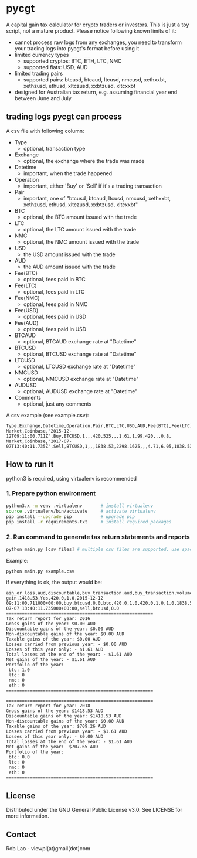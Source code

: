 # pycgt

A capital gain tax calculator for crypto traders or investors. This is just a toy script, not a mature product. Please notice following known limits of it:

- cannot process raw logs from any exchanges, you need to transform your trading logs into pycgt's format before using it
- limited currency types
  - supported cryptos: BTC, ETH, LTC, NMC
  - supported fiats: USD, AUD
- limited trading pairs
  - supported pairs: btcusd, btcaud, ltcusd, nmcusd, xethxxbt, xethzusd, ethusd, xltczusd, xxbtzusd, xltcxxbt
- designed for Australian tax return, e.g. assuming financial year end between June and July

## trading logs pycgt can process

A csv file with following column:

- Type
  - optional, transaction type
- Exchange
  - optional, the exchange where the trade was made
- Datetime
  - important, when the trade happened
- Operation
  - important, either 'Buy' or 'Sell' if it's a trading transaction
- Pair
  - important, one of "btcusd, btcaud, ltcusd, nmcusd, xethxxbt, xethzusd, ethusd, xltczusd, xxbtzusd, xltcxxbt"
- BTC
  - optional, the BTC amount issued with the trade
- LTC
  - optional, the LTC amount issued with the trade
- NMC
  - optional, the NMC amount issued with the trade
- USD
  - the USD amount issued with the trade
- AUD
  - the AUD amount issued with the trade
- Fee(BTC)
  - optional, fees paid in BTC
- Fee(LTC)
  - optional, fees paid in LTC
- Fee(NMC)
  - optional, fees paid in NMC
- Fee(USD)
  - optional, fees paid in USD
- Fee(AUD)
  - optional, fees paid in USD
- BTCAUD
  - optional, BTCAUD exchange rate at "Datetime"
- BTCUSD
  - optional, BTCUSD exchange rate at "Datetime"
- LTCUSD
  - optional, LTCUSD exchange rate at "Datetime"
- NMCUSD
  - optional, NMCUSD exchange rate at "Datetime"
- AUDUSD
  - optional, AUDUSD exchange rate at "Datetime"
- Comments
  - optional, just any comments

A csv example (see example.csv):

```csv
Type,Exchange,Datetime,Operation,Pair,BTC,LTC,USD,AUD,Fee(BTC),Fee(LTC),Fee(USD),Fee(AUD),BTCUSD,LTCUSD,LTCBTC,AUDUSD,Comments
Market,Coinbase,"2015-12-12T09:11:00.711Z",Buy,BTCUSD,1,,,420,525,,,1.61,1.99,420,,,0.8,
Market,Coinbase,"2017-07-07T13:40:11.735Z",Sell,BTCUSD,1,,,1838.53,2298.1625,,,4.71,6.05,1838.53,,,0.8,
```

## How to run it

python3 is required, using virtualenv is recommended

### 1. Prepare python environment

```sh
python3.x -m venv .virtualenv       # install virtualenv
source .virtualenv/bin/activate     # activate virtualenv
pip install --upgrade pip           # upgrade pip
pip install -r requirements.txt     # install required packages
```

### 2. Run command to generate tax return statements and reports

```sh
python main.py [csv files] # multiple csv files are supported, use space to seperate them
```

Example:

```sh
python main.py example.csv
```

if everything is ok, the output would be:

```log
ain_or_loss,aud,discountable,buy_transaction.aud,buy_transaction.volume,buy_transaction.datetime,buy_transaction.operation,buy_transaction.pair,buy_transaction.usd,position.asset,position.aud,position.initial_volume,position.price,position.volume,matched,sell_transaction.aud,sell_transaction.volume,sell_transaction.datetime,sell_transaction.operation,sell_transaction.pair,sell_transaction.usd
gain,1418.53,Yes,420.0,1.0,2015-12-12 09:11:00.711000+00:00,buy,btcusd,0.0,btc,420.0,1.0,420.0,1.0,1.0,1838.53,1.0,2017-07-07 13:40:11.735000+00:00,sell,btcusd,0.0
========================================================
Tax return report for year: 2016
Gross gains of the year: $0.00 AUD
Discountable gains of the year: $0.00 AUD
Non-discountable gains of the year: $0.00 AUD
Taxable gains of the year: $0.00 AUD
Losses carried from previous year: - $0.00 AUD
Losses of this year only: - $1.61 AUD
Total losses at the end of the year: - $1.61 AUD
Net gains of the year: - $1.61 AUD
Portfolio of the year:
 btc: 1.0
 ltc: 0
 nmc: 0
 eth: 0
========================================================

========================================================
Tax return report for year: 2018
Gross gains of the year: $1418.53 AUD
Discountable gains of the year: $1418.53 AUD
Non-discountable gains of the year: $0.00 AUD
Taxable gains of the year: $709.26 AUD
Losses carried from previous year: - $1.61 AUD
Losses of this year only: - $0.00 AUD
Total losses at the end of the year: - $1.61 AUD
Net gains of the year:  $707.65 AUD
Portfolio of the year:
 btc: 0.0
 ltc: 0
 nmc: 0
 eth: 0
========================================================
```

## License

Distributed under the GNU General Public License v3.0. See LICENSE for more information.

## Contact

Rob Lao - viewpl(at)gmail(dot)com
